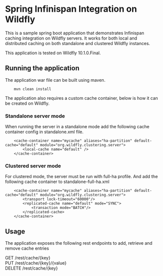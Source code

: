 # Spring Infinispan Integration on Wildfly

This is a sample spring boot application that demonstrates Infinispan caching integration on Wildfly servers.
It works for both local and distributed caching on both standalone and clustered Wildfly instances.

This application is tested on Wildfly 10.1.0.Final.

## Running the application

The application war file can be built using maven.

<pre><code>    mvn clean install</code></pre>

The application also requires a custom cache container, below is how it can be created on Wildfly.

### Standalone server mode

When running the server in a standalone mode add the following cache container config in standalone.xml file.

<pre><code>    &lt;cache-container name="mycache" aliases="ha-partition" default-cache="default" module="org.wildfly.clustering.server"&gt;
        &lt;local-cache name="default" /&gt;
    &lt;/cache-container&gt;
</code></pre>

### Clustered server mode

For clustered mode, the server must be run with full-ha profile. And add the following cache container to standalone-full-ha.xml 

<pre><code>    &lt;cache-container name="mycache" aliases="ha-partition" default-cache="default" module="org.wildfly.clustering.server"&gt;
        &lt;transport lock-timeout="60000"/&gt;
        &lt;replicated-cache name="default" mode="SYNC"&gt;
            &lt;transaction mode="BATCH"/&gt;
        &lt;/replicated-cache&gt;
    &lt;/cache-container&gt;
</code></pre>

## Usage

The application exposes the following rest endpoints to add, retrieve and remove cache entries

GET /rest/cache/{key}</br>
PUT /rest/cache/{key}/{value}</br>
DELETE /rest/cache/{key}</br>